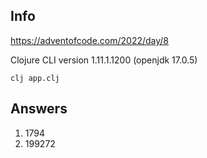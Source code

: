 ## Info

https://adventofcode.com/2022/day/8

Clojure CLI version 1.11.1.1200 (openjdk 17.0.5)

`clj app.clj`

## Answers

1. 1794
2. 199272
